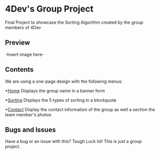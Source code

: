 # 4Dev's Group Project

Final Project to showcase the Sorting Algorithm created by the group members of 4Dev

## Preview

-Insert image here-

## Contents

We are using a one-page design with the following menus:

*[Home](#) Displays the group name in a banner form

*[Sorting](#) Displays the 5 types of sorting in a blockquote

*[Contact](#) Display the contact information of the group as well a section the team member's photos

## Bugs and Issues

Have a bug or an issue with this? Tough Luck lol! This is just a group project.


